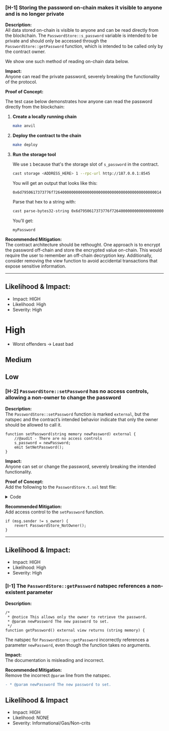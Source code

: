 
### [H-1] Storing the password on-chain makes it visible to anyone and is no longer private

**Description:**  
All data stored on-chain is visible to anyone and can be read directly from the blockchain. The `PasswordStore::s_password` variable is intended to be private and should only be accessed through the `PasswordStore::getPassword` function, which is intended to be called only by the contract owner.

We show one such method of reading on-chain data below.

**Impact:**  
Anyone can read the private password, severely breaking the functionality of the protocol.

**Proof of Concept:**  

The test case below demonstrates how anyone can read the password directly from the blockchain:

1. **Create a locally running chain**

    ```bash
    make anvil
    ```

2. **Deploy the contract to the chain**

    ```bash
    make deploy
    ```

3. **Run the storage tool**

   We use `1` because that's the storage slot of `s_password` in the contract.

    ```bash
    cast storage <ADDRESS_HERE> 1 --rpc-url http://187.0.0.1:8545
    ```

   You will get an output that looks like this:

    ```
    0x6d7950617373776f726400000000000000000000000000000000000000000014
    ```

   Parse that hex to a string with:

    ```bash
    cast parse-bytes32-string 0x6d7950617373776f726400000000000000000000000000000000000000000014
    ```

   You’ll get:

    ```
    myPassword
    ```

**Recommended Mitigation:**  
The contract architecture should be rethought. One approach is to encrypt the password off-chain and store the encrypted value on-chain. This would require the user to remember an off-chain decryption key. Additionally, consider removing the view function to avoid accidental transactions that expose sensitive information.

---



## Likelihood & Impact:
- Impact: HIGH
- Likelihood: High
- Severity: High

# High
- Worst offenders -> Least bad
## Medium
## Low

### [H-2] `PasswordStore::setPassword` has no access controls, allowing a non-owner to change the password

**Description:**  
The `PasswordStore::setPassword` function is marked `external`, but the natspec and the contract’s intended behavior indicate that only the owner should be allowed to call it.

```solidity
function setPassword(string memory newPassword) external {
    //@audit - There are no access controls
    s_password = newPassword;
    emit SetNetPassword();
}
```

**Impact:**  
Anyone can set or change the password, severely breaking the intended functionality.

**Proof of Concept:**  
Add the following to the `PasswordStore.t.sol` test file:

<details>
<summary>Code</summary>

```solidity
function test_anyone_can_set_password(address randomAddress) public {
    vm.assume(randomAddress != owner);
    vm.prank(randomAddress);
    string memory expectedPassword = "myNewPassword";
    passwordStore.setPassword(expectedPassword);

    vm.prank(owner);
    string memory actualPassword = passwordStore.getPassword();
    assertEq(actualPassword, expectedPassword);
}
```

</details>

**Recommended Mitigation:**  
Add access control to the `setPassword` function.

```solidity
if (msg.sender != s_owner) {
    revert PasswordStore_NotOwner();
}
```

---


## Likelihood & Impact:
- Impact: HIGH
- Likelihood: High
- Severity: High

### [I-1] The `PasswordStore::getPassword` natspec references a non-existent parameter

**Description:**

```solidity
/*
 * @notice This allows only the owner to retrieve the password.
 * @param newPassword The new password to set.
 */
function getPassword() external view returns (string memory) {
```

The natspec for `PasswordStore::getPassword` incorrectly references a parameter `newPassword`, even though the function takes no arguments.

**Impact:**  
The documentation is misleading and incorrect.

**Recommended Mitigation:**  
Remove the incorrect `@param` line from the natspec.

```diff
- * @param newPassword The new password to set.
```

## Likelihood & Impact
- Impact: HIGH
- Likelihood: NONE
- Severity: Informational/Gas/Non-crits

